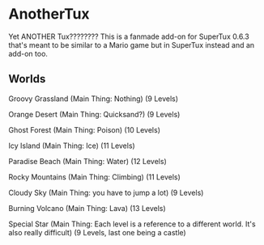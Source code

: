 # AnotherTux
Yet ANOTHER Tux???????? This is a fanmade add-on for SuperTux 0.6.3 that's meant to be similar to a Mario game but in SuperTux instead and an add-on too.

## Worlds
Groovy Grassland (Main Thing: Nothing) (9 Levels)

Orange Desert (Main Thing: Quicksand?) (9 Levels)

Ghost Forest (Main Thing: Poison) (10 Levels)

Icy Island (Main Thing: Ice) (11 Levels)

Paradise Beach (Main Thing: Water) (12 Levels)

Rocky Mountains (Main Thing: Climbing) (11 Levels)

Cloudy Sky (Main Thing: you have to jump a lot) (9 Levels)

Burning Volcano (Main Thing: Lava) (13 Levels)

Special Star (Main Thing: Each level is a reference to a different world. It's also really difficult) (9 Levels, last one being a castle)
